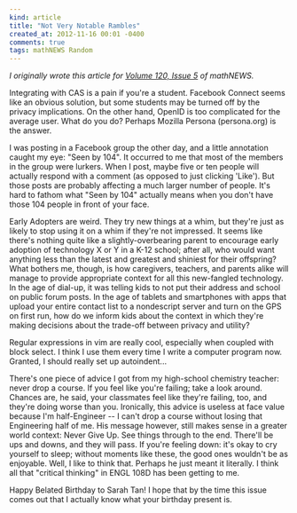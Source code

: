 ```yaml
---
kind: article
title: "Not Very Notable Rambles"
created_at: 2012-11-16 00:01 -0400
comments: true
tags: mathNEWS Random
---
```


_I originally wrote this article for
[Volume 120, Issue 5](http://mathnews.uwaterloo.ca/wordpress/?p=5247)
of mathNEWS._

Integrating with CAS is a pain if you're a student. Facebook Connect seems like
an obvious solution, but some students may be turned off by the privacy
implications. On the other hand, OpenID is too complicated for the average user.
What do you do? Perhaps Mozilla Persona (persona.org) is the answer.

I was posting in a Facebook group the other day, and a little annotation caught
my eye: "Seen by 104". It occurred to me that most of the members in the group
were lurkers. When I post, maybe five or ten people will actually respond with a
comment (as opposed to just clicking 'Like'). But those posts are probably
affecting a much larger number of people. It's hard to fathom what "Seen by 104"
actually means when you don't have those 104 people in front of your face.

Early Adopters are weird. They try new things at a whim, but they're just as
likely to stop using it on a whim if they're not impressed. It seems like
there's nothing quite like a slightly-overbearing parent to encourage early
adoption of technology X or Y in a K-12 school; after all, who would want
anything less than the latest and greatest and shiniest for their offspring?
What bothers me, though, is how caregivers, teachers, and parents alike will
manage to provide appropriate context for all this new-fangled technology. In
the age of dial-up, it was telling kids to not put their address and school on
public forum posts. In the age of tablets and smartphones with apps that upload
your entire contact list to a nondescript server and turn on the GPS on first
run, how do we inform kids about the context in which they're making decisions
about the trade-off between privacy and utility?

Regular expressions in vim are really cool, especially when coupled with block
select. I think I use them every time I write a computer program now. Granted, I
should really set up autoindent...

There's one piece of advice I got from my high-school chemistry teacher: never
drop a course. If you feel like you're failing; take a look around. Chances are,
he said, your classmates feel like they're failing, too, and they're doing worse
than you. Ironically, this advice is useless at face value because I'm
half-Engineer -- I can't drop a course without losing that Engineering half of
me. His message however, still makes sense in a greater world context: Never
Give Up. See things through to the end. There'll be ups and downs, and they will
pass. If you're feeling down: it's okay to cry yourself to sleep; without
moments like these, the good ones wouldn't be as enjoyable. Well, I like to
think that. Perhaps he just meant it literally. I think all that "critical
thinking" in ENGL 108D has been getting to me.

Happy Belated Birthday to Sarah Tan! I hope that by the time this issue comes
out that I actually know what your birthday present is.
